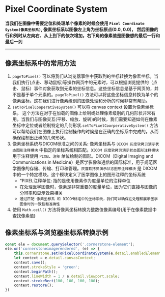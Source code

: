 # Pixel Coordinate System
**当我们在图像中需要定位和处理单个像素的时候会使用 `Pixel Coordinate System(像素坐标系)`, 像素坐标系以图像左上角为坐标原点(0.0, 0.0)， 然后图像的行和列时从左向右、从上到下的依次增加，右下角的像素值是图像想的最后一行和最后一列**
*** 

## 像素坐标系中的常用方法
1. `pageToPixel()` 可以将我们从浏览器事件中获取到的坐标转换为像素坐标。当我们执行(点击、移动鼠标)等操作网页中的元素时，可以根据浏览提供的（点击、鼠标）事件对象获取到元素的坐标信息。这些坐标信息是基于网页的，并不是基于单个元素的。`pageToPixel()` 方法可以将这些坐标信息转换为单个的像素坐标，这在我们进行像素级别的图像处理和分析的时候非常有帮助。
2. `setToPixelCooperativeSystem()` 可以将 canvas context 设置为像素坐标系。 这个方法在对于在加载的图像上绘制或处理像素级别的几何形状非常有用。当我们与图像交互(平移、缩放、旋转)的时候，我们需要知道如何在像素坐标中定位或者绘制特定的几何形状.`setToPixelCoorperativeSystem()` 方法可以帮助我们在图像上执行绘制操作的时候是在正确的坐标系中完成的，从而确保绘制出正确的几何形状。
3. 像素坐标系统与DICOM标准之间的关系: 像素坐标系与 `DICOM 灰度软拷贝演示状态图形注释模块` 中指定的坐标系统相匹配。`DICOM 灰度软拷贝演示状态图形注释模块` 用于注释使用 `PIXEL 注释` 单位绘制的图形。DICOM（Digital Imaging and Communications in Medicine）是医学影像和通信的国际标准，用于规范医学图像的存储、传输、打印和管理。`灰度软拷贝演示状态图形注释模块` 是 DICOM 中的一个特定模块。这个模块定义了医学图像上的图形注释的坐标系统
    * “PIXEL注释单位: 指的是使用像素作为度量单位的注释单位
    * 在处理医学图像时，像素是非常重要的度量单位，因为它们直接与图像的分辨率和显示效果相关
    * `通过匹配 像素坐标系 和 DICOM标准中的坐标系统，我们可以确保在处理和展示医学图像时的一致性和准确性`
4. 使用 `Math.ceil()` 方法将像素坐标转换为整数值像素编号(用于在像素数据中查找像素值)

## 像素坐标系与浏览器坐标系转换示例
```javascript
const ele = document.querySelector('.cornerstone-element');
ele.on('cornerstoneimagerendered', (e) => {
    this.cornerstone.setToPixelCoordinateSystem(e.detail.enabledElement, e.detail.canvasContext));
    let context = e.detail.canvasContext;
    context.save();
    context.strokeStyle = 'green';
    context.beginPath();
    context.lineWidth = 1 / e.detail.viewport.scale;
    context.strokeRect(100, 100, 100, 100);
    context.restore();
})
```

